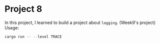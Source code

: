 # Project 8
In this project, I learned to build a project about `logging`. (Week9's project)
Usage:
```Rust
cargo run -- --level TRACE
```
